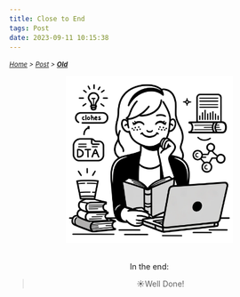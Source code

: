 ```yaml
---
title: Close to End
tags: Post
date: 2023-09-11 10:15:38
---
```

*<small>[Home](/About/index.html) > [Post](/tags/Post/index.html) > **[Old](/2023/09/11/Post/Old/index.html)</small>***


<div align="center">
    <img src="/picture/smile.png" width="300" height="300"/>
</div>

<br>

<div style="text-align: center;">
  <p>
    In the end:
  </p>
  <blockquote>
    <p>☀️Well Done!</p>
  </blockquote>
</div>
